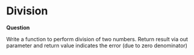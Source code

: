 # Division
**Question**


Write a function to perform division of two numbers. Return result via out parameter and return value indicates the error (due to zero denominator)
